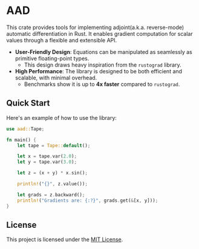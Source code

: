 # AAD

This crate provides tools for implementing adjoint(a.k.a. reverse-mode) automatic differentiation in Rust. It
enables gradient computation for scalar values through a flexible and extensible API.

- **User-Friendly Design**: Equations can be manipulated as seamlessly as primitive floating-point types.
    - This design draws heavy inspiration from the `rustograd` library.
- **High Performance**: The library is designed to be both efficient and scalable, with minimal overhead.
    - Benchmarks show it is up to **4x faster** compared to `rustograd`.

## Quick Start

Here's an example of how to use the library:

```rust
use aad::Tape;

fn main() {
    let tape = Tape::default();

    let x = tape.var(2.0);
    let y = tape.var(3.0);

    let z = (x + y) * x.sin();

    println!("{}", z.value());

    let grads = z.backward();
    println!("Gradients are: {:?}", grads.get(&[x, y]));
}
```

## License

This project is licensed under the [MIT License](LICENSE).

